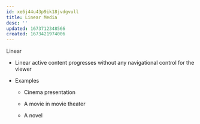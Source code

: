 ```yaml
---
id: xe6j44u43p9ik18jvdgvull
title: Linear Media
desc: ''
updated: 1673712348566
created: 1673421974006
---
```


Linear

-   Linear active content progresses without any navigational control for the viewer

-   Examples

    -   Cinema presentation

    -   A movie in movie theater

    -   A novel
